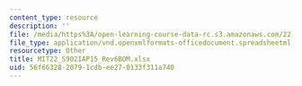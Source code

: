 ```yaml
---
content_type: resource
description: ''
file: /media/https%3A/open-learning-course-data-rc.s3.amazonaws.com/22-s902-do-it-yourself-diy-geiger-counters-january-iap-2015/56f6632820791cdbee270133f311a740_MIT22_S902IAP15_Rev6BOM.xlsx
file_type: application/vnd.openxmlformats-officedocument.spreadsheetml.sheet
resourcetype: Other
title: MIT22_S902IAP15_Rev6BOM.xlsx
uid: 56f66328-2079-1cdb-ee27-0133f311a740
---
```

